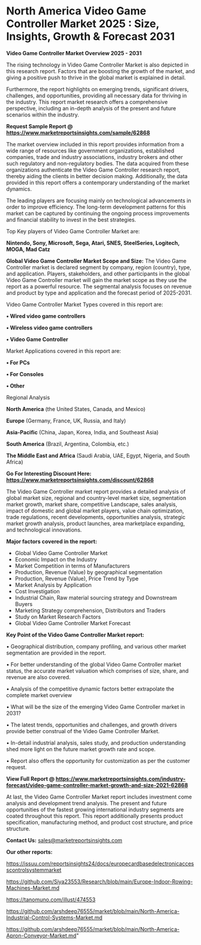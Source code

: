 # North America Video Game Controller Market 2025 : Size, Insights, Growth & Forecast 2031

<Strong> Video Game Controller Market Overview 2025 - 2031</strong>

The rising technology in Video Game Controller Market is also depicted in this research report. Factors that are boosting the growth of the market, and giving a positive push to thrive in the global market is explained in detail.

Furthermore, the report highlights on emerging trends, significant drivers, challenges, and opportunities, providing all necessary data for thriving in the industry. This report market research offers a comprehensive perspective, including an in-depth analysis of the present and future scenarios within the industry.

<strong>Request Sample Report @ <a href=https://www.marketreportsinsights.com/sample/62868>https://www.marketreportsinsights.com/sample/62868</a></strong>

The market overview included in this report provides information from a wide range of resources like government organizations, established companies, trade and industry associations, industry brokers and other such regulatory and non-regulatory bodies. The data acquired from these organizations authenticate the Video Game Controller research report, thereby aiding the clients in better decision making. Additionally, the data provided in this report offers a contemporary understanding of the market dynamics.

The leading players are focusing mainly on technological advancements in order to improve efficiency. The long-term development patterns for this market can be captured by continuing the ongoing process improvements and financial stability to invest in the best strategies.

Top Key players of Video Game Controller Market are:

<strong>Nintendo, Sony, Microsoft, Sega, Atari, SNES, SteelSeries, Logitech, MOGA, Mad Catz</strong>

<strong><b>Global Video Game Controller Market Scope and Size:</b></strong>
The Video Game Controller market is declared segment by company, region (country), type, and application. Players, stakeholders, and other participants in the global Video Game Controller market will gain the market scope as they use the report as a powerful resource. The segmental analysis focuses on revenue and product by type and application and the forecast period of 2025-2031.

Video Game Controller Market Types covered in this report are:

<strong>• Wired video game controllers

• Wireless video game controllers

• Video Game Controller</strong>

Market Applications covered in this report are:

<strong>• For PCs

• For Consoles

• Other</strong> 

Regional Analysis

<strong>North America</strong> (the United States, Canada, and Mexico)

<strong>Europe</strong> (Germany, France, UK, Russia, and Italy)

<strong>Asia-Pacific</strong> (China, Japan, Korea, India, and Southeast Asia)

<strong>South America</strong> (Brazil, Argentina, Colombia, etc.)

<strong>The Middle East and Africa</strong> (Saudi Arabia, UAE, Egypt, Nigeria, and South Africa)

<strong>Go For Interesting Discount Here: <a href=https://www.marketreportsinsights.com/discount/62868>https://www.marketreportsinsights.com/discount/62868</a></strong>

The Video Game Controller market report provides a detailed analysis of global market size, regional and country-level market size, segmentation market growth, market share, competitive Landscape, sales analysis, impact of domestic and global market players, value chain optimization, trade regulations, recent developments, opportunities analysis, strategic market growth analysis, product launches, area marketplace expanding, and technological innovations.

<strong><b>Major factors covered in the report:</b></strong>
<ul>
  <li>Global Video Game Controller Market </li>
  <li>Economic Impact on the Industry</li>
  <li>Market Competition in terms of Manufacturers</li>
  <li>Production, Revenue (Value) by geographical segmentation</li>
  <li>Production, Revenue (Value), Price Trend by Type</li>
  <li>Market Analysis by Application</li>
  <li>Cost Investigation</li>
  <li>Industrial Chain, Raw material sourcing strategy and Downstream Buyers</li>
  <li>Marketing Strategy comprehension, Distributors and Traders</li>
  <li>Study on Market Research Factors</li>
  <li>Global Video Game Controller Market Forecast</li>
</ul>

<strong><b>Key Point of the Video Game Controller Market report:</b></strong>

• Geographical distribution, company profiling, and various other market segmentation are provided in the report.

• For better understanding of the global Video Game Controller market status, the accurate market valuation which comprises of size, share, and revenue are also covered.

• Analysis of the competitive dynamic factors better extrapolate the complete market overview

• What will be the size of the emerging Video Game Controller market in 2031?

• The latest trends, opportunities and challenges, and growth drivers provide better construal of the Video Game Controller Market.

• In-detail industrial analysis, sales study, and production understanding shed more light on the future market growth rate and scope.

• Report also offers the opportunity for customization as per the customer request.

<strong><b>View Full Report @ <a href=https://www.marketreportsinsights.com/industry-forecast/video-game-controller-market-growth-and-size-2021-62868>https://www.marketreportsinsights.com/industry-forecast/video-game-controller-market-growth-and-size-2021-62868</a></b></strong>


At last, the Video Game Controller Market report includes investment come analysis and development trend analysis. The present and future opportunities of the fastest growing international industry segments are coated throughout this report. This report additionally presents product specification, manufacturing method, and product cost structure, and price structure.

<strong>Contact Us:</strong>
sales@marketreportsinsights.com

<strong>Our other reports:</strong>

<a href=https://issuu.com/reportsinsights24/docs/europecardbasedelectronicaccesscontrolsystemmarket>https://issuu.com/reportsinsights24/docs/europecardbasedelectronicaccesscontrolsystemmarket</a>

<a href=https://github.com/Siya23553/Research/blob/main/Europe-Indoor-Rowing-Machines-Market.md>https://github.com/Siya23553/Research/blob/main/Europe-Indoor-Rowing-Machines-Market.md</a>

<a href=https://tanomuno.com/illust/474553>https://tanomuno.com/illust/474553</a>

<a href=https://github.com/arshdeep76555/market/blob/main/North-America-Industrial-Control-Systems-Market.md>https://github.com/arshdeep76555/market/blob/main/North-America-Industrial-Control-Systems-Market.md</a>

<a href=https://github.com/arshdeep76555/market/blob/main/North-America-Apron-Conveyor-Market.md>https://github.com/arshdeep76555/market/blob/main/North-America-Apron-Conveyor-Market.md</a>"
